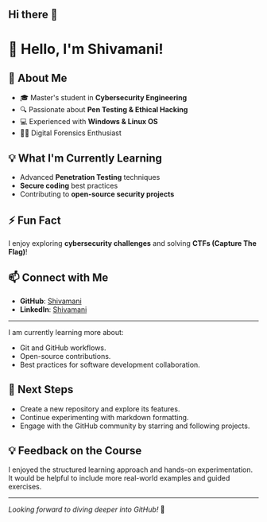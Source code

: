 ## Hi there 👋
# 👋 Hello, I'm Shivamani!

## 🚀 About Me
- 🎓 Master's student in **Cybersecurity Engineering**
- 🔍 Passionate about **Pen Testing & Ethical Hacking**
- 💻 Experienced with **Windows & Linux OS**
- 🕵️‍♂️ Digital Forensics Enthusiast

## 💡 What I'm Currently Learning
- Advanced **Penetration Testing** techniques
- **Secure coding** best practices
- Contributing to **open-source security projects**

## ⚡ Fun Fact
I enjoy exploring **cybersecurity challenges** and solving **CTFs (Capture The Flag)**!

## 📫 Connect with Me
- **GitHub**: [Shivamani](https://github.com/sh1vmani)
- **LinkedIn**: [Shivamani](https://linkedin.com/in/shivmani)

---
I am currently learning more about:
- Git and GitHub workflows.
- Open-source contributions.
- Best practices for software development collaboration.

## 🎯 Next Steps
- Create a new repository and explore its features.
- Continue experimenting with markdown formatting.
- Engage with the GitHub community by starring and following projects.

## 💡 Feedback on the Course
I enjoyed the structured learning approach and hands-on experimentation. It would be helpful to include more real-world examples and guided exercises.

---
*Looking forward to diving deeper into GitHub!* 🚀
<!--
**sh1vmani/sh1vmani** is a ✨ _special_ ✨ repository because its `README.md` (this file) appears on your GitHub profile.

Here are some ideas to get you started:

- 🔭 I’m currently working on ...
- 🌱 I’m currently learning ...
- 👯 I’m looking to collaborate on ...
- 🤔 I’m looking for help with ...
- 💬 Ask me about ...
- 📫 How to reach me: ...
- 😄 Pronouns: ...
- ⚡ Fun fact: ...
-->

